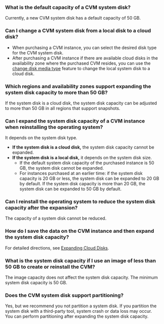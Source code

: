 ### What is the default capacity of a CVM system disk?
Currently, a new CVM system disk has a default capacity of 50 GB.

### Can I change a CVM system disk from a local disk to a cloud disk?
- When purchasing a CVM instance,
you can select the desired disk type for the CVM system disk.
- After purchasing a CVM instance
if there are available cloud disks in the availability zone where the purchased CVM resides, you can use the [change disk media type](https://intl.cloud.tencent.com/document/product/213/32365) feature to change the local system disk to a cloud disk.

### Which regions and availability zones support expanding the system disk capacity to more than 50 GB?
If the system disk is a cloud disk, the system disk capacity can be adjusted to more than 50 GB in all regions that support snapshots.

### Can I expand the system disk capacity of a CVM instance when reinstalling the operating system?
It depends on the system disk type.
- **If the system disk is a cloud disk,**
 the system disk capacity cannot be expanded.
- **If the system disk is a local disk,**
  it depends on the system disk size.
  - If the default system disk capacity of the purchased instance is 50 GB, the system disk cannot be expanded.
  - For instances purchased at an earlier time: if the system disk capacity is 20 GB or less, the system disk can be expanded to 20 GB by default. If the system disk capacity is more than 20 GB, the system disk can be expanded to 50 GB by default.

### Can I reinstall the operating system to reduce the system disk capacity after the expansion?
The capacity of a system disk cannot be reduced.

### How do I save the data on the CVM instance and then expand the system disk capacity?
For detailed directions, see [Expanding Cloud Disks](https://intl.cloud.tencent.com/document/product/213/32377).

### What is the system disk capacity if I use an image of less than 50 GB to create or reinstall the CVM?
The image capacity does not affect the system disk capacity. The minimum system disk capacity is 50 GB.

### Does the CVM system disk support partitioning?

Yes, but we recommend you not partition a system disk.
If you partition the system disk with a third-party tool, system crash or data loss may occur. You can perform partitioning after expanding the system disk capacity.
